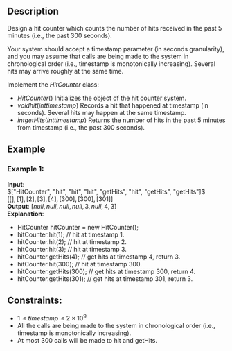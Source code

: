 ## Description
Design a hit counter which counts the number of hits received in the past $5$ minutes (i.e., the past 300 seconds).

Your system should accept a timestamp parameter (in seconds granularity), and you may assume that calls are being made to the system in chronological order (i.e., timestamp is monotonically increasing). Several hits may arrive roughly at the same time.

Implement the $HitCounter$ class:
- $HitCounter()$ Initializes the object of the hit counter system.
- $void hit(int timestamp)$ Records a hit that happened at timestamp (in seconds). Several hits may happen at the same timestamp.
- $int getHits(int timestamp)$ Returns the number of hits in the past 5 minutes from timestamp (i.e., the past 300 seconds).
 
## Example
### Example 1:
**Input**:  
$["HitCounter", "hit", "hit", "hit", "getHits", "hit", "getHits", "getHits"]$  
$[[], [1], [2], [3], [4], [300], [300], [301]]$  
**Output**: $[null, null, null, null, 3, null, 4, 3]$  
**Explanation**:
- HitCounter hitCounter = new HitCounter();
- hitCounter.hit(1);       // hit at timestamp 1.
- hitCounter.hit(2);       // hit at timestamp 2.
- hitCounter.hit(3);       // hit at timestamp 3.
- hitCounter.getHits(4);   // get hits at timestamp 4, return 3.
- hitCounter.hit(300);     // hit at timestamp 300.
- hitCounter.getHits(300); // get hits at timestamp 300, return 4.
- hitCounter.getHits(301); // get hits at timestamp 301, return 3.
 
## Constraints:
- $1 \leq timestamp \leq 2 \times 10^9$
- All the calls are being made to the system in chronological order (i.e., timestamp is monotonically increasing).
- At most $300$ calls will be made to hit and getHits.